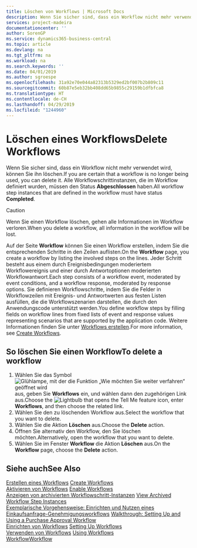 ```yaml
---
title: Löschen von Workflows | Microsoft Docs
description: Wenn Sie sicher sind, dass ein Workflow nicht mehr verwendet wird, können Sie ihn löschen. Alle Workflowschrittinstanzen, die im Workflow definiert wurden, müssen den Status **Abgeschlossen** haben.
services: project-madeira
documentationcenter: ''
author: SorenGP
ms.service: dynamics365-business-central
ms.topic: article
ms.devlang: na
ms.tgt_pltfrm: na
ms.workload: na
ms.search.keywords: ''
ms.date: 04/01/2019
ms.author: sgroespe
ms.openlocfilehash: 31a92e70e044a82313b5329ed2bf007b2b809c11
ms.sourcegitcommit: 60b87e5eb32bb408dd65b9855c29159b1dfbfca8
ms.translationtype: HT
ms.contentlocale: de-CH
ms.lasthandoff: 04/29/2019
ms.locfileid: "1244960"
---
```

# <a name="delete-workflows"></a><span data-ttu-id="11376-104">Löschen eines Workflows</span><span class="sxs-lookup"><span data-stu-id="11376-104">Delete Workflows</span></span>
<span data-ttu-id="11376-105">Wenn Sie sicher sind, dass ein Workflow nicht mehr verwendet wird, können Sie ihn löschen.</span><span class="sxs-lookup"><span data-stu-id="11376-105">If you are certain that a workflow is no longer being used, you can delete it.</span></span> <span data-ttu-id="11376-106">Alle Workflowschrittinstanzen, die im Workflow definiert wurden, müssen den Status **Abgeschlossen** haben.</span><span class="sxs-lookup"><span data-stu-id="11376-106">All workflow step instances that are defined in the workflow must have status **Completed**.</span></span>  

> [!CAUTION]  
>  <span data-ttu-id="11376-107">Wenn Sie einen Workflow löschen, gehen alle Informationen im Workflow verloren.</span><span class="sxs-lookup"><span data-stu-id="11376-107">When you delete a workflow, all information in the workflow will be lost.</span></span>  

 <span data-ttu-id="11376-108">Auf der Seite **Workflow** können Sie einen Workflow erstellen, indem Sie die entsprechenden Schritte in den Zeilen auflisten.</span><span class="sxs-lookup"><span data-stu-id="11376-108">On the **Workflow** page, you create a workflow by listing the involved steps on the lines.</span></span> <span data-ttu-id="11376-109">Jeder Schritt besteht aus einem durch Ereignisbedingungen moderiertem Workflowereignis und einer durch Antwortoptionen moderierten Workflowantwort.</span><span class="sxs-lookup"><span data-stu-id="11376-109">Each step consists of a workflow event, moderated by event conditions, and a workflow response, moderated by response options.</span></span> <span data-ttu-id="11376-110">Sie definieren Workflowschritte, indem Sie die Felder in Workflowzeilen mit Ereignis- und Antwortwerten aus festen Listen ausfüllen, die die Workflowszenarien darstellen, die durch den Anwendungscode unterstützt werden.</span><span class="sxs-lookup"><span data-stu-id="11376-110">You define workflow steps by filling fields on workflow lines from fixed lists of event and response values representing scenarios that are supported by the application code.</span></span> <span data-ttu-id="11376-111">Weitere Informationen finden Sie unter [Workflows erstellen](across-how-to-create-workflows.md).</span><span class="sxs-lookup"><span data-stu-id="11376-111">For more information, see [Create Workflows](across-how-to-create-workflows.md).</span></span>  

## <a name="to-delete-a-workflow"></a><span data-ttu-id="11376-112">So löschen Sie einen Workflow</span><span class="sxs-lookup"><span data-stu-id="11376-112">To delete a workflow</span></span>  
1.  <span data-ttu-id="11376-113">Wählen Sie das Symbol ![Glühlampe, mit der die Funktion „Wie möchten Sie weiter verfahren“ geöffnet wird](media/ui-search/search_small.png "Wie möchten Sie weiter verfahren?") aus, geben Sie **Workflows** ein, und wählen dann den zugehörigen Link aus.</span><span class="sxs-lookup"><span data-stu-id="11376-113">Choose the ![Lightbulb that opens the Tell Me feature](media/ui-search/search_small.png "Tell me what you want to do") icon, enter **Workflows**, and then choose the related link.</span></span>  
2.  <span data-ttu-id="11376-114">Wählen Sie den zu löschenden Workflow aus.</span><span class="sxs-lookup"><span data-stu-id="11376-114">Select the workflow that you want to delete.</span></span>  
3.  <span data-ttu-id="11376-115">Wählen Sie die Aktion **Löschen** aus.</span><span class="sxs-lookup"><span data-stu-id="11376-115">Choose the **Delete** action.</span></span>  
4.  <span data-ttu-id="11376-116">Öffnen Sie alternativ den Workflow, den Sie löschen möchten.</span><span class="sxs-lookup"><span data-stu-id="11376-116">Alternatively, open the workflow that you want to delete.</span></span>  
5.  <span data-ttu-id="11376-117">Wählen Sie im Fenster **Workflow** die Aktion **Löschen** aus.</span><span class="sxs-lookup"><span data-stu-id="11376-117">On the **Workflow** page, choose the **Delete** action.</span></span>  

## <a name="see-also"></a><span data-ttu-id="11376-118">Siehe auch</span><span class="sxs-lookup"><span data-stu-id="11376-118">See Also</span></span>  
 <span data-ttu-id="11376-119">[Erstellen eines Workflows](across-how-to-create-workflows.md) </span><span class="sxs-lookup"><span data-stu-id="11376-119">[Create Workflows](across-how-to-create-workflows.md) </span></span>  
 <span data-ttu-id="11376-120">[Aktivieren von Workflows](across-how-to-enable-workflows.md) </span><span class="sxs-lookup"><span data-stu-id="11376-120">[Enable Workflows](across-how-to-enable-workflows.md) </span></span>  
 <span data-ttu-id="11376-121">[Anzeigen von archivierten Workflowschritt-Instanzen](across-how-to-view-archived-workflow-step-instances.md) </span><span class="sxs-lookup"><span data-stu-id="11376-121">[View Archived Workflow Step Instances](across-how-to-view-archived-workflow-step-instances.md) </span></span>  
 <span data-ttu-id="11376-122">[Exemplarische Vorgehensweise: Einrichten und Nutzen eines Einkaufsanfrage-Genehmigungsworkflows](walkthrough-setting-up-and-using-a-purchase-approval-workflow.md) </span><span class="sxs-lookup"><span data-stu-id="11376-122">[Walkthrough: Setting Up and Using a Purchase Approval Workflow](walkthrough-setting-up-and-using-a-purchase-approval-workflow.md) </span></span>  
 <span data-ttu-id="11376-123">[Einrichten von Workflows](across-set-up-workflows.md) </span><span class="sxs-lookup"><span data-stu-id="11376-123">[Setting Up Workflows](across-set-up-workflows.md) </span></span>  
 <span data-ttu-id="11376-124">[Verwenden von Workflows](across-use-workflows.md) </span><span class="sxs-lookup"><span data-stu-id="11376-124">[Using Workflows](across-use-workflows.md) </span></span>  
 [<span data-ttu-id="11376-125">Workflow</span><span class="sxs-lookup"><span data-stu-id="11376-125">Workflow</span></span>](across-workflow.md)   
